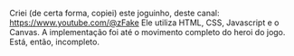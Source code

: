 Criei (de certa forma, copiei) este joguinho, deste canal: https://www.youtube.com/@zFake
Ele utiliza HTML, CSS, Javascript e o Canvas. A implementação foi até o movimento completo do heroi do jogo. Está, então, incompleto.
